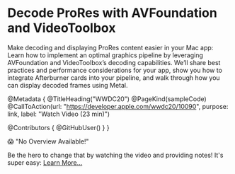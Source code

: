 # Decode ProRes with AVFoundation and VideoToolbox

Make decoding and displaying ProRes content easier in your Mac app: Learn how to implement an optimal graphics pipeline by leveraging AVFoundation and VideoToolbox’s decoding capabilities. We’ll share best practices and performance considerations for your app, show you how to integrate Afterburner cards into your pipeline, and walk through how you can display decoded frames using Metal.

@Metadata {
   @TitleHeading("WWDC20")
   @PageKind(sampleCode)
   @CallToAction(url: "https://developer.apple.com/wwdc20/10090", purpose: link, label: "Watch Video (23 min)")

   @Contributors {
      @GitHubUser(<replace this with your GitHub handle>)
   }
}

😱 "No Overview Available!"

Be the hero to change that by watching the video and providing notes! It's super easy:
 [Learn More…](https://wwdcnotes.github.io/WWDCNotes/documentation/wwdcnotes/contributing)
